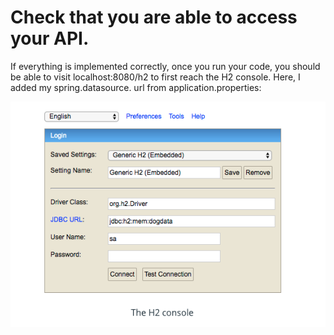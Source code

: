 <h1>Check that you are able to access your API.</h1>

If everything is implemented correctly, 
once you run your code, you should be able to visit localhost:8080/h2 to first reach the H2 console. 
Here, I added my spring.datasource. url from application.properties:


<p align="center">
  <img src="images/Screenshot 2022-05-18 at 10.44.17 AM.png">
</p>